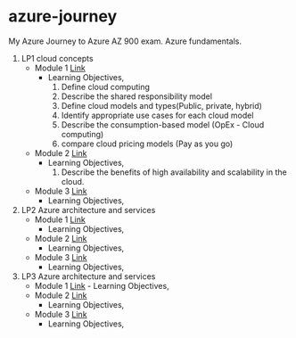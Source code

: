 # azure-journey
My Azure Journey to Azure AZ 900 exam. Azure fundamentals.
1. LP1 cloud concepts
    - Module 1 [Link](https://dheerajy1.hashnode.dev/learning-microsoft-azure-fundamentals-for-az-900-exam-day-1)
        - Learning Objectives,
            1. Define cloud computing
            2. Describe the shared responsibility model
            3. Define cloud models and types(Public, private, hybrid)
            4. Identify appropriate use cases for each cloud model
            5. Describe the consumption-based model (OpEx - Cloud computing)
            6. compare cloud pricing models (Pay as you go)
    - Module 2 [Link](https://dheerajy1.hashnode.dev/learning-microsoft-azure-fundamentals-for-az-900-exam-day-2)
         - Learning Objectives,
            1. Describe the benefits of high availability and scalability in the cloud.
    - Module 3 [Link]()
         - Learning Objectives,
2. LP2 Azure architecture and services
    - Module 1 [Link]()
         - Learning Objectives,
    - Module 2 [Link]()
         - Learning Objectives,
    - Module 3 [Link]()
         - Learning Objectives,
3. LP3 Azure architecture and services
   - Module 1 [Link]()
         - Learning Objectives,
    - Module 2 [Link]()
         - Learning Objectives,
    - Module 3 [Link]()
         - Learning Objectives,
